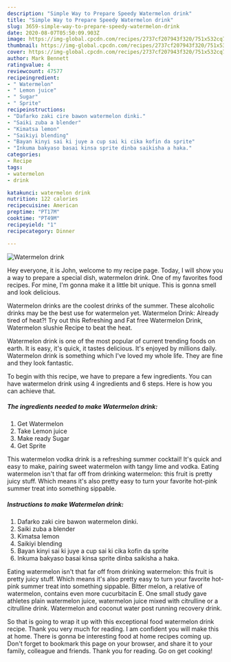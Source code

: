 ```yaml
---
description: "Simple Way to Prepare Speedy Watermelon drink"
title: "Simple Way to Prepare Speedy Watermelon drink"
slug: 3659-simple-way-to-prepare-speedy-watermelon-drink
date: 2020-08-07T05:50:09.903Z
image: https://img-global.cpcdn.com/recipes/2737cf207943f320/751x532cq70/watermelon-drink-recipe-main-photo.jpg
thumbnail: https://img-global.cpcdn.com/recipes/2737cf207943f320/751x532cq70/watermelon-drink-recipe-main-photo.jpg
cover: https://img-global.cpcdn.com/recipes/2737cf207943f320/751x532cq70/watermelon-drink-recipe-main-photo.jpg
author: Mark Bennett
ratingvalue: 4
reviewcount: 47577
recipeingredient:
- " Watermelon"
- " Lemon juice"
- " Sugar"
- " Sprite"
recipeinstructions:
- "Dafarko zaki cire bawon watermelon dinki."
- "Saiki zuba a blender"
- "Kimatsa lemon"
- "Saikiyi blending"
- "Bayan kinyi sai ki juye a cup sai ki cika kofin da sprite"
- "Inkuma bakyaso basai kinsa sprite dinba saikisha a haka."
categories:
- Recipe
tags:
- watermelon
- drink

katakunci: watermelon drink 
nutrition: 122 calories
recipecuisine: American
preptime: "PT17M"
cooktime: "PT49M"
recipeyield: "1"
recipecategory: Dinner

---
```



![Watermelon drink](https://img-global.cpcdn.com/recipes/2737cf207943f320/751x532cq70/watermelon-drink-recipe-main-photo.jpg)

Hey everyone, it is John, welcome to my recipe page. Today, I will show you a way to prepare a special dish, watermelon drink. One of my favorites food recipes. For mine, I'm gonna make it a little bit unique. This is gonna smell and look delicious.

Watermelon drinks are the coolest drinks of the summer. These alcoholic drinks may be the best use for watermelon yet. Watermelon Drink: Already tired of heat?! Try out this Refreshing and Fat free Watermelon Drink, Watermelon slushie Recipe to beat the heat.

Watermelon drink is one of the most popular of current trending foods on earth. It is easy, it's quick, it tastes delicious. It's enjoyed by millions daily. Watermelon drink is something which I've loved my whole life. They are fine and they look fantastic.


To begin with this recipe, we have to prepare a few ingredients. You can have watermelon drink using 4 ingredients and 6 steps. Here is how you can achieve that.

<!--inarticleads1-->

##### The ingredients needed to make Watermelon drink:

1. Get  Watermelon
1. Take  Lemon juice
1. Make ready  Sugar
1. Get  Sprite


This watermelon vodka drink is a refreshing summer cocktail! It&#39;s quick and easy to make, pairing sweet watermelon with tangy lime and vodka. Eating watermelon isn&#39;t that far off from drinking watermelon: this fruit is pretty juicy stuff. Which means it&#39;s also pretty easy to turn your favorite hot-pink summer treat into something sippable. 

<!--inarticleads2-->

##### Instructions to make Watermelon drink:

1. Dafarko zaki cire bawon watermelon dinki.
1. Saiki zuba a blender
1. Kimatsa lemon
1. Saikiyi blending
1. Bayan kinyi sai ki juye a cup sai ki cika kofin da sprite
1. Inkuma bakyaso basai kinsa sprite dinba saikisha a haka.


Eating watermelon isn&#39;t that far off from drinking watermelon: this fruit is pretty juicy stuff. Which means it&#39;s also pretty easy to turn your favorite hot-pink summer treat into something sippable. Bitter melon, a relative of watermelon, contains even more cucurbitacin E. One small study gave athletes plain watermelon juice, watermelon juice mixed with citrulline or a citrulline drink. Watermelon and coconut water post running recovery drink. 

So that is going to wrap it up with this exceptional food watermelon drink recipe. Thank you very much for reading. I am confident you will make this at home. There is gonna be interesting food at home recipes coming up. Don't forget to bookmark this page on your browser, and share it to your family, colleague and friends. Thank you for reading. Go on get cooking!
